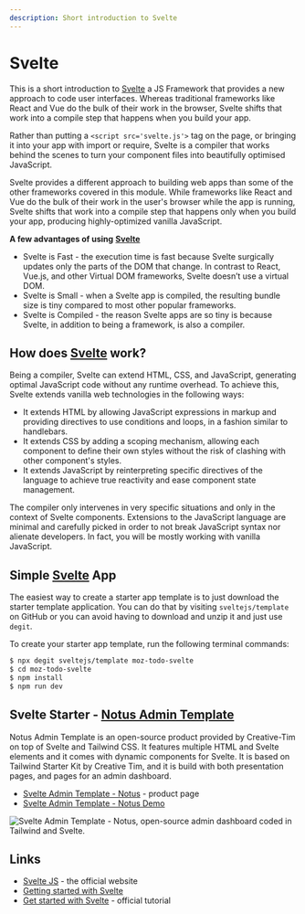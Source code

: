 ```yaml
---
description: Short introduction to Svelte
---
```


# Svelte

This is a short introduction to [Svelte](https://svelte.dev/) a JS Framework that provides a new approach to code user interfaces. Whereas traditional frameworks like React and Vue do the bulk of their work in the browser, Svelte shifts that work into a compile step that happens when you build your app.

Rather than putting a `<script src='svelte.js'>` tag on the page, or bringing it into your app with import or require, Svelte is a compiler that works behind the scenes to turn your component files into beautifully optimised JavaScript.

Svelte provides a different approach to building web apps than some of the other frameworks covered in this module. While frameworks like React and Vue do the bulk of their work in the user's browser while the app is running, Svelte shifts that work into a compile step that happens only when you build your app, producing highly-optimized vanilla JavaScript.

**A few advantages of using** [**Svelte**](https://svelte.dev/)

* Svelte is Fast - the execution time is fast because Svelte surgically updates only the parts of the DOM that change. In contrast to React, Vue.js, and other Virtual DOM frameworks, Svelte doesn’t use a virtual DOM.
* Svelte is Small - when a Svelte app is compiled, the resulting bundle size is tiny compared to most other popular frameworks.
* Svelte is Compiled - the reason Svelte apps are so tiny is because Svelte, in addition to being a framework, is also a compiler.

## How does [Svelte](https://svelte.dev/) work?

Being a compiler, Svelte can extend HTML, CSS, and JavaScript, generating optimal JavaScript code without any runtime overhead. To achieve this, Svelte extends vanilla web technologies in the following ways:

* It extends HTML by allowing JavaScript expressions in markup and providing directives to use conditions and loops, in a fashion similar to handlebars.
* It extends CSS by adding a scoping mechanism, allowing each component to define their own styles without the risk of clashing with other component's styles.
* It extends JavaScript by reinterpreting specific directives of the language to achieve true reactivity and ease component state management.

The compiler only intervenes in very specific situations and only in the context of Svelte components. Extensions to the JavaScript language are minimal and carefully picked in order to not break JavaScript syntax nor alienate developers. In fact, you will be mostly working with vanilla JavaScript.

## Simple [Svelte](https://svelte.dev/) App

The easiest way to create a starter app template is to just download the starter template application. You can do that by visiting `sveltejs/template` on GitHub or you can avoid having to download and unzip it and just use `degit`.

To create your starter app template, run the following terminal commands:

```bash
$ npx degit sveltejs/template moz-todo-svelte
$ cd moz-todo-svelte
$ npm install
$ npm run dev
```

## Svelte Starter - [Notus Admin Template](https://www.creative-tim.com/product/notus-svelte?AFFILIATE=128200)

Notus Admin Template is an open-source product provided by Creative-Tim on top of Svelte and Tailwind CSS. It features multiple HTML and Svelte elements and it comes with dynamic components for Svelte. It is based on Tailwind Starter Kit by Creative Tim, and it is build with both presentation pages, and pages for an admin dashboard.

* [Svelte Admin Template - Notus](https://www.creative-tim.com/product/notus-svelte?AFFILIATE=128200) - product page
* [Svelte Admin Template - Notus Demo](https://demos.creative-tim.com/notus-svelte/?AFFILIATE=128200)

![Svelte Admin Template - Notus, open-source admin dashboard coded in Tailwind and Svelte.](https://raw.githubusercontent.com/ui-themes/svelte-admin-template-notus/master/media/svelte-admin-template-notus-screen-product.jpg)

## Links

* [Svelte JS](https://svelte.dev/) - the official website
* [Getting started with Svelte](https://developer.mozilla.org/en-US/docs/Learn/Tools_and_testing/Client-side_JavaScript_frameworks/Svelte_getting_started)
* [Get started with Svelte](https://svelte.dev/blog/the-easiest-way-to-get-started) - official tutorial

